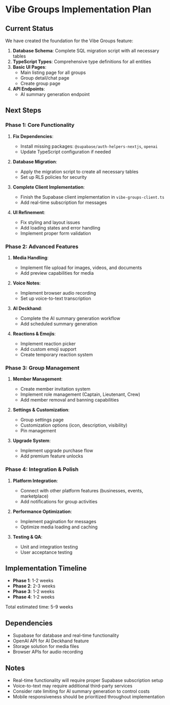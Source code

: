 # Vibe Groups Implementation Plan

## Current Status

We have created the foundation for the Vibe Groups feature:

1. **Database Schema**: Complete SQL migration script with all necessary tables
2. **TypeScript Types**: Comprehensive type definitions for all entities
3. **Basic UI Pages**:
   - Main listing page for all groups
   - Group detail/chat page
   - Create group page
4. **API Endpoints**:
   - AI summary generation endpoint

## Next Steps

### Phase 1: Core Functionality

1. **Fix Dependencies**:
   - Install missing packages: `@supabase/auth-helpers-nextjs`, `openai`
   - Update TypeScript configuration if needed

2. **Database Migration**:
   - Apply the migration script to create all necessary tables
   - Set up RLS policies for security

3. **Complete Client Implementation**:
   - Finish the Supabase client implementation in `vibe-groups-client.ts`
   - Add real-time subscription for messages

4. **UI Refinement**:
   - Fix styling and layout issues
   - Add loading states and error handling
   - Implement proper form validation

### Phase 2: Advanced Features

1. **Media Handling**:
   - Implement file upload for images, videos, and documents
   - Add preview capabilities for media

2. **Voice Notes**:
   - Implement browser audio recording
   - Set up voice-to-text transcription

3. **AI Deckhand**:
   - Complete the AI summary generation workflow
   - Add scheduled summary generation

4. **Reactions & Emojis**:
   - Implement reaction picker
   - Add custom emoji support
   - Create temporary reaction system

### Phase 3: Group Management

1. **Member Management**:
   - Create member invitation system
   - Implement role management (Captain, Lieutenant, Crew)
   - Add member removal and banning capabilities

2. **Settings & Customization**:
   - Group settings page
   - Customization options (icon, description, visibility)
   - Pin management

3. **Upgrade System**:
   - Implement upgrade purchase flow
   - Add premium feature unlocks

### Phase 4: Integration & Polish

1. **Platform Integration**:
   - Connect with other platform features (businesses, events, marketplace)
   - Add notifications for group activities

2. **Performance Optimization**:
   - Implement pagination for messages
   - Optimize media loading and caching

3. **Testing & QA**:
   - Unit and integration testing
   - User acceptance testing

## Implementation Timeline

- **Phase 1**: 1-2 weeks
- **Phase 2**: 2-3 weeks
- **Phase 3**: 1-2 weeks
- **Phase 4**: 1-2 weeks

Total estimated time: 5-9 weeks

## Dependencies

- Supabase for database and real-time functionality
- OpenAI API for AI Deckhand feature
- Storage solution for media files
- Browser APIs for audio recording

## Notes

- Real-time functionality will require proper Supabase subscription setup
- Voice-to-text may require additional third-party services
- Consider rate limiting for AI summary generation to control costs
- Mobile responsiveness should be prioritized throughout implementation 